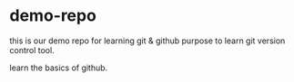# demo-repo
this is our demo repo for learning git &amp; github
purpose to learn git version control tool.

learn the basics of github.

